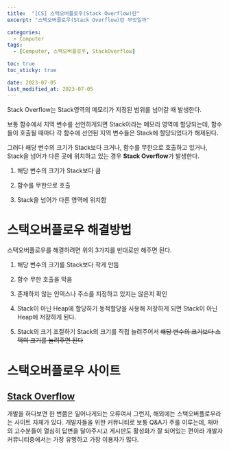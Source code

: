 ```yaml
---
title:  "[CS] 스택오버플로우(Stack Overflow)란"
excerpt: "스택오버플로우(Stack Overflow)란 무엇일까"

categories:
  - Computer
tags:
  - [Computer, 스택오버플로우, StackOverflow]

toc: true
toc_sticky: true

date: 2023-07-05
last_modified_at: 2023-07-05
---
```


Stack Overflow는 Stack영역의 메모리가 지정된 범위를 넘어갈 때 발생한다. 

보통 함수에서 지역 변수를 선언하게되면 Stack이라는 메모리 영역에 할당되는데, 함수들이 호출될 때마다 각 함수에 선언된 지역 변수들은 Stack에 할당되었다가 해제된다.

그러다 해당 변수의 크기가 Stack보다 크거나, 함수를 무한으로 호출하고 있거나, Stack을 넘어가 다른 곳에 위치하고 있는 경우 **Stack Overflow**가 발생한다.

1. 해당 변수의 크기가 Stack보다 큼

2. 함수를 무한으로 호출

3. Stack을 넘어가 다른 영역에 위치함

# 스택오버플로우 해결방법
스택오버플로우를 해결하려면 위의 3가지를 반대로만 해주면 된다.

1. 해당 변수의 크기를 Stack보다 작게 만듬

2. 함수 무한 호출을 막음

3. 존재하지 않는 인덱스나 주소를 지정하고 있지는 않은지 확인

4. Stack이 아닌 Heap에 할당하기
동적할당을 사용해 저장하게 되면 Stack이 아닌 Heap에 저장하게 된다.

5. Stack의 크기 조절하기
Stack의 크기를 직접 늘려주어서 ~~해당 변수의 크기보다 스택의 크기를 늘려주면 된다~~

# 스택오버플로우 사이트

## [Stack Overflow](https://stackoverflow.com/)

개발을 하다보면 한 번쯤은 일어나게되는 오류여서 그런지, 해외에는 스택오버플로우라는 사이트 자체가 있다. 개발자들을 위한 커뮤니티로 보통 Q&A가 주를 이루는데, 재야의 고수분들이 열심히 답변을 달아주시고 게시판도 활성화가 잘 되어있는 편이라 개발자 커뮤니티중에서는 가장 유명하고 가장 이용자가 많다.